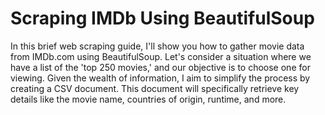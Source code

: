 # Scraping IMDb Using BeautifulSoup
 In this brief web scraping guide, I'll show you how to gather movie data from IMDb.com using BeautifulSoup. Let's consider a situation where we have a list of the 'top 250 movies,' and our objective is to choose one for viewing. Given the wealth of information, I aim to simplify the process by creating a CSV document. This document will specifically retrieve key details like the movie name, countries of origin, runtime, and more.
